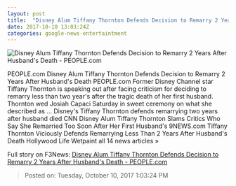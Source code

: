 ```yaml
---
layout: post
title:  "Disney Alum Tiffany Thornton Defends Decision to Remarry 2 Years After Husband's Death - PEOPLE.com"
date: 2017-10-10 13:03:24Z
categories: google-news-entertaintment
---
```


![Disney Alum Tiffany Thornton Defends Decision to Remarry 2 Years After Husband's Death - PEOPLE.com](http://peopledotcom.files.wordpress.com/2017/10/tiffany-thornton-1-2000a.jpg?crop=0px%2C207px%2C1996px%2C1049px&resize=1200%2C630)

PEOPLE.com Disney Alum Tiffany Thornton Defends Decision to Remarry 2 Years After Husband's Death PEOPLE.com Former Disney Channel star Tiffany Thornton is speaking out after facing criticism for deciding to remarry less than two year's after the tragic death of her first husband. Thornton wed Josiah Capaci Saturday in sweet ceremony on what she described as ... Disney's Tiffany Thornton defends remarrying two years after husband died CNN Disney Alum Tiffany Thornton Slams Critics Who Say She Remarried Too Soon After Her First Husband's 9NEWS.com Tiffany Thornton Viciously Defends Remarrying Less Than 2 Years After Husband's Death Hollywood Life Wetpaint all 14 news articles »


Full story on F3News: [Disney Alum Tiffany Thornton Defends Decision to Remarry 2 Years After Husband's Death - PEOPLE.com](http://www.f3nws.com/n/GHgg2B)

> Posted on: Tuesday, October 10, 2017 1:03:24 PM
